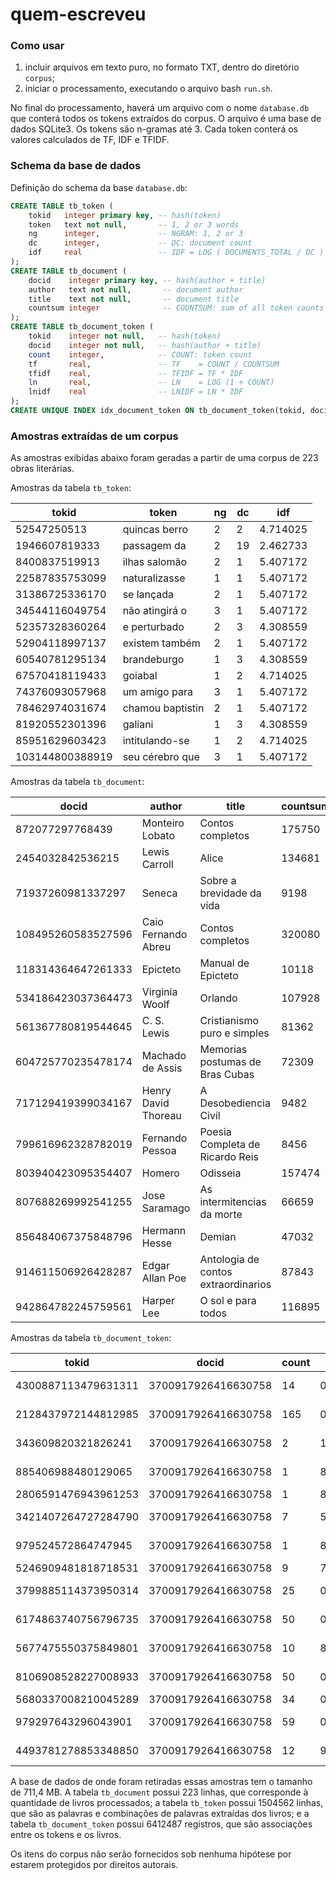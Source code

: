 # quem-escreveu

### Como usar

1. incluir arquivos em texto puro, no formato TXT, dentro do diretório `corpus`;
2. iniciar o processamento, executando o arquivo bash `run.sh`.

No final do processamento, haverá um arquivo com o nome `database.db` que conterá todos os tokens extraídos do corpus. O arquivo é uma base de dados SQLite3. Os tokens são n-gramas até 3. Cada token conterá os valores calculados de TF, IDF e TFIDF.

### Schema da base de dados

Definição do schema da base `database.db`:

```sql
CREATE TABLE tb_token (
	tokid   integer primary key, -- hash(token)
	token   text not null,       -- 1, 2 or 3 words
	ng      integer,             -- NGRAM: 1, 2 or 3
	dc      integer,             -- DC: document count
	idf     real                 -- IDF = LOG ( DOCUMENTS_TOTAL / DC )
);
CREATE TABLE tb_document (
	docid    integer primary key, -- hash(author + title)
	author   text not null,       -- document author
	title    text not null,       -- document title
	countsum integer              -- COUNTSUM: sum of all token counts
);
CREATE TABLE tb_document_token (
	tokid    integer not null,   -- hash(token)
	docid    integer not null,   -- hash(author + title)
	count    integer,            -- COUNT: token count
	tf       real,               -- TF    = COUNT / COUNTSUM
	tfidf    real,               -- TFIDF = TF * IDF
	ln       real,               -- LN    = LOG (1 + COUNT)
	lnidf    real                -- LNIDF = LN * IDF
);
CREATE UNIQUE INDEX idx_document_token ON tb_document_token(tokid, docid);
```

### Amostras extraídas de um corpus

As amostras exibidas abaixo foram geradas a partir de uma corpus de 223 obras literárias.

Amostras da tabela `tb_token`:

|tokid|token| ng| dc|idf|
|-----|-----|---|---|---|
|52547250513|quincas berro|2|2|4.714025|
|1946607819333|passagem da|2|19|2.462733|
|8400837519913|ilhas salomão|2|1|5.407172|
|22587835753099|naturalizasse|1|1|5.407172|
|31386725336170|se lançada|2|1|5.407172|
|34544116049754|não atingirá o|3|1|5.407172|
|52357328360264|e perturbado|2|3|4.308559|
|52904118997137|existem também|2|1|5.407172|
|60540781295134|brandeburgo|1|3|4.308559|
|67570418119433|goiabal|1|2|4.714025|
|74376093057968|um amigo para|3|1|5.407172|
|78462974031674|chamou baptistin|2|1|5.407172|
|81920552301396|galiani|1|3|4.308559|
|85951629603423|intitulando-se|1|2|4.714025|
|103144800388919|seu cérebro que|3|1|5.407172|

Amostras da tabela `tb_document`:

|docid|author|title|countsum|
|-----|------|-----|--------|
|872077297768439|Monteiro Lobato|Contos completos|175750|
|2454032842536215|Lewis Carroll|Alice|134681|
|71937260981337297|Seneca|Sobre a brevidade da vida|9198|
|108495260583527596|Caio Fernando Abreu|Contos completos|320080|
|118314364647261333|Epicteto|Manual de Epicteto|10118|
|534186423037364473|Virginia Woolf|Orlando|107928|
|561367780819544645|C. S. Lewis|Cristianismo puro e simples|81362|
|604725770235478174|Machado de Assis|Memorias postumas de Bras Cubas|72309|
|717129419399034167|Henry David Thoreau|A Desobediencia Civil|9482|
|799616962328782019|Fernando Pessoa|Poesia Completa de Ricardo Reis|8456|
|803940423095354407|Homero|Odisseia|157474|
|807688269992541255|Jose Saramago|As intermitencias da morte|66659|
|856484067375848796|Hermann Hesse|Demian|47032|
|914611506926428287|Edgar Allan Poe|Antologia de contos extraordinarios|87843|
|942864782245759561|Harper Lee|O sol e para todos|116895|

Amostras da tabela `tb_document_token`:

|tokid|docid|count|tf|tfidf| ln|lnidf|
|-----|-----|-----|--|-----|---|-----|
|4300887113479631311|3700917926416630758|14|0.000116312881651643|6.45701657458564e-05|2.70805020110221|1.50335240474028|
|2128437972144812985|3700917926416630758|165|0.00137083039089436|5.00819175009347e-05|5.11198778835654|0.186761361859818|
|343609820321826241|3700917926416630758|2|1.66161259502347e-05|2.38753790553732e-05|1.09861228866811|1.57857402534143|
|885406988480129065|3700917926416630758|1|8.30806297511735e-06|1.32971295642421e-05|0.693147180559945|1.10938830081082|
|2806591476943961253|3700917926416630758|1|8.30806297511735e-06|3.0037070576995e-05|0.693147180559945|2.50601263436259|
|3421407264727284790|3700917926416630758|7|5.81564408258215e-05|6.33056120965397e-06|2.07944154167984|0.226355529578017|
|979524572864747945|3700917926416630758|1|8.30806297511735e-06|1.51510239687617e-05|0.693147180559945|1.26405993526969|
|5246909481818718531|3700917926416630758|9|7.47725667760562e-05|1.3565612927346e-05|2.30258509299405|0.417746500496445|
|3799885114373950314|3700917926416630758|25|0.000207701574377934|3.88019773189881e-05|3.25809653802148|0.608664562847021|
|6174863740756796735|3700917926416630758|50|0.000415403148755868|1.51763386366469e-05|3.93182563272433|0.143645317665951|
|5677475550375849801|3700917926416630758|10|8.30806297511735e-05|2.64969052465418e-06|2.39789527279837|0.0764760739353584|
|8106908528227008933|3700917926416630758|50|0.000415403148755868|4.31466788518257e-05|3.93182563272433|0.408386932994178|
|5680337008210045289|3700917926416630758|34|0.00028247414115399|0.00113579377726083|3.55534806148941|14.2956172474374|
|979297643296043901|3700917926416630758|59|0.000490175715531924|6.63893989116438e-06|4.0943445622221|0.0554538027507361|
|4493781278853348850|3700917926416630758|12|9.96967557014082e-05|3.06373115108213e-05|2.56494935746154|0.788221762294718|

A base de dados de onde foram retiradas essas amostras tem o tamanho de 711,4 MB. A tabela `tb_document` possui 223 linhas, que corresponde à quantidade de livros processados; a tabela `tb_token` possui 1504562 linhas, que são as palavras e combinações de palavras extraídas dos livros; e a tabela `tb_document_token` possui 6412487 registros, que são associações entre os tokens e os livros. 

Os itens do corpus não serão fornecidos sob nenhuma hipótese por estarem protegidos por direitos autorais.





